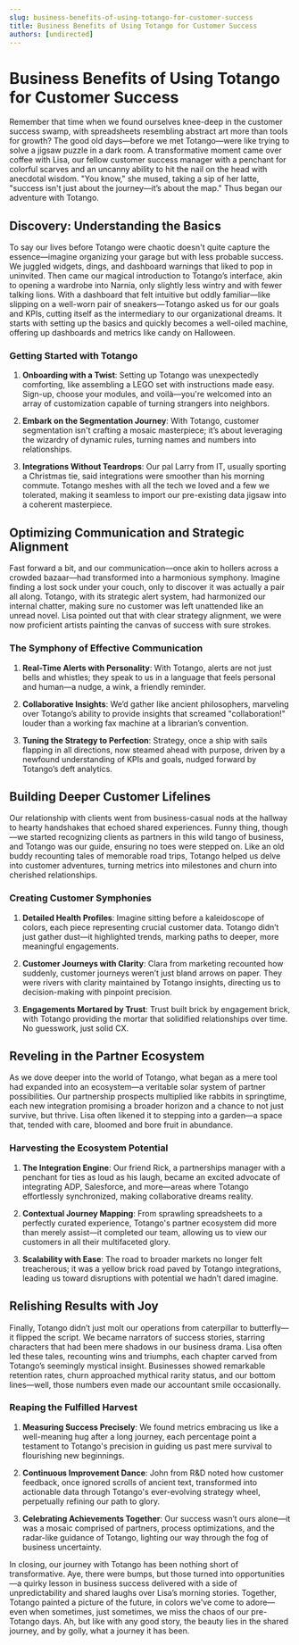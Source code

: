 ```yaml
---
slug: business-benefits-of-using-totango-for-customer-success
title: Business Benefits of Using Totango for Customer Success
authors: [undirected]
---
```



# Business Benefits of Using Totango for Customer Success

Remember that time when we found ourselves knee-deep in the customer success swamp, with spreadsheets resembling abstract art more than tools for growth? The good old days—before we met Totango—were like trying to solve a jigsaw puzzle in a dark room. A transformative moment came over coffee with Lisa, our fellow customer success manager with a penchant for colorful scarves and an uncanny ability to hit the nail on the head with anecdotal wisdom. "You know," she mused, taking a sip of her latte, "success isn't just about the journey—it’s about the map." Thus began our adventure with Totango.

## Discovery: Understanding the Basics

To say our lives before Totango were chaotic doesn't quite capture the essence—imagine organizing your garage but with less probable success. We juggled widgets, dings, and dashboard warnings that liked to pop in uninvited. Then came our magical introduction to Totango’s interface, akin to opening a wardrobe into Narnia, only slightly less wintry and with fewer talking lions. With a dashboard that felt intuitive but oddly familiar—like slipping on a well-worn pair of sneakers—Totango asked us for our goals and KPIs, cutting itself as the intermediary to our organizational dreams. It starts with setting up the basics and quickly becomes a well-oiled machine, offering up dashboards and metrics like candy on Halloween.

### Getting Started with Totango

1. **Onboarding with a Twist**: Setting up Totango was unexpectedly comforting, like assembling a LEGO set with instructions made easy. Sign-up, choose your modules, and voilà—you're welcomed into an array of customization capable of turning strangers into neighbors.
   
2. **Embark on the Segmentation Journey**: With Totango, customer segmentation isn't crafting a mosaic masterpiece; it’s about leveraging the wizardry of dynamic rules, turning names and numbers into relationships.

3. **Integrations Without Teardrops**: Our pal Larry from IT, usually sporting a Christmas tie, said integrations were smoother than his morning commute. Totango meshes with all the tech we loved and a few we tolerated, making it seamless to import our pre-existing data jigsaw into a coherent masterpiece.

## Optimizing Communication and Strategic Alignment

Fast forward a bit, and our communication—once akin to hollers across a crowded bazaar—had transformed into a harmonious symphony. Imagine finding a lost sock under your couch, only to discover it was actually a pair all along. Totango, with its strategic alert system, had harmonized our internal chatter, making sure no customer was left unattended like an unread novel. Lisa pointed out that with clear strategy alignment, we were now proficient artists painting the canvas of success with sure strokes.

### The Symphony of Effective Communication

1. **Real-Time Alerts with Personality**: With Totango, alerts are not just bells and whistles; they speak to us in a language that feels personal and human—a nudge, a wink, a friendly reminder.

2. **Collaborative Insights**: We’d gather like ancient philosophers, marveling over Totango’s ability to provide insights that screamed "collaboration!" louder than a working fax machine at a librarian’s convention.

3. **Tuning the Strategy to Perfection**: Strategy, once a ship with sails flapping in all directions, now steamed ahead with purpose, driven by a newfound understanding of KPIs and goals, nudged forward by Totango’s deft analytics.

## Building Deeper Customer Lifelines

Our relationship with clients went from business-casual nods at the hallway to hearty handshakes that echoed shared experiences. Funny thing, though—we started recognizing clients as partners in this wild tango of business, and Totango was our guide, ensuring no toes were stepped on. Like an old buddy recounting tales of memorable road trips, Totango helped us delve into customer adventures, turning metrics into milestones and churn into cherished relationships.

### Creating Customer Symphonies

1. **Detailed Health Profiles**: Imagine sitting before a kaleidoscope of colors, each piece representing crucial customer data. Totango didn’t just gather dust—it highlighted trends, marking paths to deeper, more meaningful engagements.

2. **Customer Journeys with Clarity**: Clara from marketing recounted how suddenly, customer journeys weren’t just bland arrows on paper. They were rivers with clarity maintained by Totango insights, directing us to decision-making with pinpoint precision.

3. **Engagements Mortared by Trust**: Trust built brick by engagement brick, with Totango providing the mortar that solidified relationships over time. No guesswork, just solid CX.

## Reveling in the Partner Ecosystem

As we dove deeper into the world of Totango, what began as a mere tool had expanded into an ecosystem—a veritable solar system of partner possibilities. Our partnership prospects multiplied like rabbits in springtime, each new integration promising a broader horizon and a chance to not just survive, but thrive. Lisa often likened it to stepping into a garden—a space that, tended with care, bloomed and bore fruit in abundance. 

### Harvesting the Ecosystem Potential

1. **The Integration Engine**: Our friend Rick, a partnerships manager with a penchant for ties as loud as his laugh, became an excited advocate of integrating ADP, Salesforce, and more—areas where Totango effortlessly synchronized, making collaborative dreams reality.

2. **Contextual Journey Mapping**: From sprawling spreadsheets to a perfectly curated experience, Totango's partner ecosystem did more than merely assist—it completed our team, allowing us to view our customers in all their multifaceted glory.

3. **Scalability with Ease**: The road to broader markets no longer felt treacherous; it was a yellow brick road paved by Totango integrations, leading us toward disruptions with potential we hadn’t dared imagine.

## Relishing Results with Joy

Finally, Totango didn’t just molt our operations from caterpillar to butterfly—it flipped the script. We became narrators of success stories, starring characters that had been mere shadows in our business drama. Lisa often led these tales, recounting wins and triumphs, each chapter carved from Totango’s seemingly mystical insight. Businesses showed remarkable retention rates, churn approached mythical rarity status, and our bottom lines—well, those numbers even made our accountant smile occasionally.

### Reaping the Fulfilled Harvest

1. **Measuring Success Precisely**: We found metrics embracing us like a well-meaning hug after a long journey, each percentage point a testament to Totango's precision in guiding us past mere survival to flourishing new beginnings.

2. **Continuous Improvement Dance**: John from R&D noted how customer feedback, once ignored scrolls of ancient text, transformed into actionable data through Totango's ever-evolving strategy wheel, perpetually refining our path to glory.

3. **Celebrating Achievements Together**: Our success wasn’t ours alone—it was a mosaic comprised of partners, process optimizations, and the radar-like guidance of Totango, lighting our way through the fog of business uncertainty.

In closing, our journey with Totango has been nothing short of transformative. Aye, there were bumps, but those turned into opportunities—a quirky lesson in business success delivered with a side of unpredictability and shared laughs over Lisa’s morning stories. Together, Totango painted a picture of the future, in colors we've come to adore—even when sometimes, just sometimes, we miss the chaos of our pre-Totango days. Ah, but like with any good story, the beauty lies in the shared journey, and by golly, what a journey it has been.
```